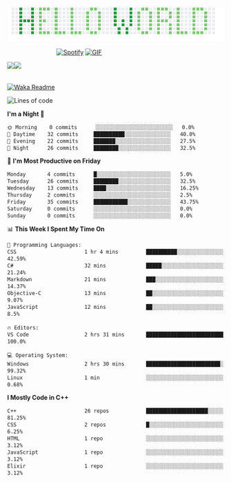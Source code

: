 <p><img align="justify" src="assets/hello_world.png" alt="img hello world"></p>

&nbsp;&nbsp;&nbsp;&nbsp;&nbsp;&nbsp;&nbsp;&nbsp;&nbsp;&nbsp;&nbsp;&nbsp;&nbsp;&nbsp;&nbsp;&nbsp;&nbsp;&nbsp;&nbsp;&nbsp;&nbsp;&nbsp;&nbsp;&nbsp;&nbsp;&nbsp;&nbsp;&nbsp;&nbsp;[![Spotify](https://novatorem-marcosbarker.vercel.app/api/spotify)](https://open.spotify.com/user/marcos_barker) [<img alt="GIF" height="130px" src="https://media.giphy.com/media/6iG7AvqmLXgTvay1dq/giphy.gif">](https://open.spotify.com/user/marcos_barker) 

<a href="https://linktr.ee/marcos_barker">
<img height="137px" src="https://readme-stats-marcosbarker.vercel.app/api?username=marcosbarker&hide_title=true&hide_border=true&show_icons=true&include_all_commits=true&count_private=true&line_height=21&text_color=000&icon_color=000&bg_color=0,2CD2B6,4FDD8D,7BD66D&theme=graywhite" /><img height="137px" src="https://readme-stats-marcosbarker.vercel.app/api/top-langs/?username=marcosbarker&hide_title=true&hide_border=true&layout=compact&langs_count=7&exclude_repo=comp426,Redventures-Movie-Quotes&text_color=000&icon_color=fff&bg_color=0,7BD66D,B0D959,CFC934&theme=graywhite" />
</a>

</br>
</br>

[![Waka Readme](https://github.com/marcosbarker/marcosbarker/actions/workflows/waka-readme.yml/badge.svg?branch=master)](https://github.com/marcosbarker/marcosbarker/actions/workflows/waka-readme.yml)
<!--START_SECTION:waka-->
![Lines of code](https://img.shields.io/badge/From%20Hello%20World%20I%27ve%20Written-5883%20lines%20of%20code-blue)

**I'm a Night 🦉** 

```text
🌞 Morning    0 commits      ░░░░░░░░░░░░░░░░░░░░░░░░░   0.0% 
🌆 Daytime    32 commits     ██████████░░░░░░░░░░░░░░░   40.0% 
🌃 Evening    22 commits     ███████░░░░░░░░░░░░░░░░░░   27.5% 
🌙 Night      26 commits     ████████░░░░░░░░░░░░░░░░░   32.5%

```
📅 **I'm Most Productive on Friday** 

```text
Monday       4 commits      █░░░░░░░░░░░░░░░░░░░░░░░░   5.0% 
Tuesday      26 commits     ████████░░░░░░░░░░░░░░░░░   32.5% 
Wednesday    13 commits     ████░░░░░░░░░░░░░░░░░░░░░   16.25% 
Thursday     2 commits      ░░░░░░░░░░░░░░░░░░░░░░░░░   2.5% 
Friday       35 commits     ███████████░░░░░░░░░░░░░░   43.75% 
Saturday     0 commits      ░░░░░░░░░░░░░░░░░░░░░░░░░   0.0% 
Sunday       0 commits      ░░░░░░░░░░░░░░░░░░░░░░░░░   0.0%

```


📊 **This Week I Spent My Time On** 

```text
💬 Programming Languages: 
CSS                      1 hr 4 mins         ██████████░░░░░░░░░░░░░░░   42.59% 
C#                       32 mins             █████░░░░░░░░░░░░░░░░░░░░   21.24% 
Markdown                 21 mins             ███░░░░░░░░░░░░░░░░░░░░░░   14.37% 
Objective-C              13 mins             ██░░░░░░░░░░░░░░░░░░░░░░░   9.07% 
JavaScript               12 mins             ██░░░░░░░░░░░░░░░░░░░░░░░   8.5%

🔥 Editors: 
VS Code                  2 hrs 31 mins       █████████████████████████   100.0%

💻 Operating System: 
Windows                  2 hrs 30 mins       ████████████████████████░   99.32% 
Linux                    1 min               ░░░░░░░░░░░░░░░░░░░░░░░░░   0.68%

```

**I Mostly Code in C++** 

```text
C++                      26 repos            ████████████████████░░░░░   81.25% 
CSS                      2 repos             █░░░░░░░░░░░░░░░░░░░░░░░░   6.25% 
HTML                     1 repo              ░░░░░░░░░░░░░░░░░░░░░░░░░   3.12% 
JavaScript               1 repo              ░░░░░░░░░░░░░░░░░░░░░░░░░   3.12% 
Elixir                   1 repo              ░░░░░░░░░░░░░░░░░░░░░░░░░   3.12%

```



<!--END_SECTION:waka-->

